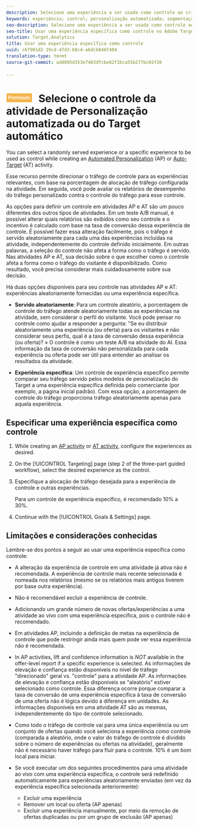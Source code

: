 ```yaml
---
description: Selecione uma experiência a ser usada como controle ao criar uma atividade de Personalização automatizada (AP) ou de Auto-alvo.
keywords: experiência; control; personalização automatizada; segmentação automática
seo-description: Selecione uma experiência a ser usada como controle ao criar uma atividade de Personalização automatizada (AP) ou de Auto-alvo no Adobe Target.
seo-title: Usar uma experiência específica como controle no Adobe Target
solution: Target,Analytics
title: Usar uma experiência específica como controle
uuid: c67901d2-19cd-47d3-b8c4-abdcb046f404
translation-type: tm+mt
source-git-commit: add895d353e7483dfcbe82f1bca55b277bc65f20

---
```



# ![PREMIUM](/help/assets/premium.png) Selecione o controle da atividade de Personalização automatizada ou do Target automático

You can select a randomly served experience or a specific experience to be used as control while creating an [Automated Personalization](/help/c-activities/t-automated-personalization/automated-personalization.md) (AP) or [Auto-Target](/help/c-activities/auto-target-to-optimize.md) (AT) activity.

Esse recurso permite direcionar o tráfego de controle para as experiências relevantes, com base na porcentagem de alocação de tráfego configurada na atividade. Em seguida, você pode avaliar os relatórios de desempenho do tráfego personalizado contra o controle do tráfego para esse controle.

As opções para definir um controle em atividades AP e AT são um pouco diferentes dos outros tipos de atividades. Em um teste A/B manual, é possível alterar quais relatórios são exibidos como seu controle e o incentivo é calculado com base na taxa de conversão dessa experiência de controle. É possível fazer essa alteração facilmente, pois o tráfego é servido aleatoriamente para cada uma das experiências incluídas na atividade, independentemente do controle definido inicialmente. Em outras palavras, a seleção do controle não afeta a forma como o tráfego é servido. Nas atividades AP e AT, sua decisão sobre o que escolher como o controle afeta a forma como o tráfego do visitante é disponibilizado. Como resultado, você precisa considerar mais cuidadosamente sobre sua decisão.

Há duas opções disponíveis para seu controle nas atividades AP e AT: experiências aleatoriamente fornecidas ou uma experiência específica.

* **Servido aleatoriamente**: Para um controle aleatório, a porcentagem de controle do tráfego atende aleatoriamente todas as experiências na atividade, sem considerar o perfil do visitante. Você pode pensar no controle como ajudar a responder a pergunta: "Se eu distribuir aleatoriamente uma experiência (ou oferta) para os visitantes e não considerar seus perfis, qual é a taxa de conversão dessa experiência (ou oferta)? » O controle é como um teste A/B na atividade do AI. Essa informação da taxa de conversão não personalizada para cada experiência ou oferta pode ser útil para entender ao analisar os resultados da atividade.

* **Experiência específica**: Um controle de experiência específico permite comparar seu tráfego servido pelos modelos de personalização do Target a uma experiência específica definida pelo comerciante (por exemplo, a página inicial padrão). Com essa opção, a porcentagem de controle do tráfego proporciona tráfego aleatoriamente apenas para aquela experiência.

## Especificar uma experiência específica como controle

1. While creating an [AP activity](/help/c-activities/t-automated-personalization/create-ap-activity.md) or [AT activity](/help/c-activities/t-test-ab/t-test-create-ab/ab-audience.md), configure the experiences as desired.
1. On the [!UICONTROL Targeting] page (step 2 of the three-part guided workflow), select the desired experience as the control.
1. Especifique a alocação de tráfego desejada para a experiência de controle e outras experiências.

   Para um controle de experiência específico, é recomendado 10% a 30%.

1. Continue with the [!UICONTROL Goals &amp; Settings] page.

## Limitações e considerações conhecidas

Lembre-se dos pontos a seguir ao usar uma experiência específica como controle:

* A alteração da experiência de controle em uma atividade já ativa não é recomendada. A experiência de controle mais recente selecionada é nomeada nos relatórios (mesmo se os relatórios mais antigos tiverem por base outra experiência).
* Não é recomendável excluir a experiência de controle.
* Adicionando um grande número de novas ofertas/experiências a uma atividade ao vivo com uma experiência específica, pois o controle não é recomendado.
* Em atividades AP, incluindo a definição de metas na experiência de controle que pode restringir ainda mais quem pode ver essa experiência não é recomendada.
* In AP activities, lift and confidence information is *NOT* available in the offer-level report if a specific experience is selected. As informações de elevação e confiança estão disponíveis no nível de tráfego "direcionado" geral vs. "controle" para a atividade AP. As informações de elevação e confiança estão disponíveis se "aleatório" estiver selecionado como controle. Essa diferença ocorre porque comparar a taxa de conversão de uma experiência específica à taxa de conversão de uma oferta não é lógica devido à diferença em unidades. As informações disponíveis em uma atividade AT são as mesmas, independentemente do tipo de controle selecionado.
* Como todo o tráfego de controle vai para uma única experiência ou um conjunto de ofertas quando você seleciona a experiência como controle (comparada a aleatório, onde o valor do tráfego de controle é dividido sobre o número de experiências ou ofertas na atividade), geralmente não é necessário haver tráfego para fluir para o controle. 10% é um bom local para iniciar.
* Se você executar um dos seguintes procedimentos para uma atividade ao vivo com uma experiência específica, o controle será redefinido automaticamente para experiências aleatoriamente enviadas (em vez da experiência específica selecionada anteriormente):

   * Excluir uma experiência
   * Remover um local ou oferta (AP apenas)
   * Excluir uma experiência manualmente, por meio da remoção de ofertas duplicadas ou por um grupo de exclusão (AP apenas)

